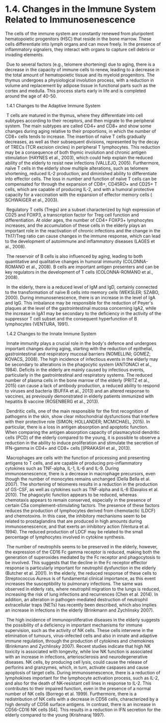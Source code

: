 # 1.4. Changes in the Immune System Related to Immunosenescence

The cells of the immune system are constantly renewed from pluripotent hematopoietic progenitors \(HSC\) that reside in the bone marrow. These cells differentiate into lymph organs and can move freely. In the presence of inflammatory signalers, they interact with organs to capture cell debris or invading elements.

‌ Due to several factors \(e.g., telomere shortening\) due to aging, there is a decrease in the capacity of immune cells to renew, leading to a decrease in the total amount of hematopoietic tissue and its myeloid progenitors. The thymus undergoes a physiological involution process, with a reduction in volume and replacement by adipose tissue in functional parts such as the cortex and medulla. This process starts early in life and is completed around the age of 40-50.

‌ 1.4.1 Changes to the Adaptive Immune System

‌ T cells are matured in the thymus, where they differentiate into cell subtypes according to their receptors, and then migrate to the peripheral system. The main subtypes are called CD4+ and CD8+ and show some changes during aging relative to their proportions, in which the number of CD8+ cells tends to increase. The insertion of naïve T cells gradually decreases, as well as their subsequent divisions, represented by the decay of TRECs \(TCR excision circles\) in peripheral T lymphocytes. This reduction may be a consequence of both thymic involution and chronic antigen stimulation \(HAYNES et al., 2003\), which could help explain the reduced ability of the elderly to resist new infections \(VALLEJO, 2005\). Furthermore, naïve T cells in the elderly show multiple alterations, such as telomere shortening, reduced IL-2 production, and diminished ability to differentiate into effector cells. The loss in number and function of naïve T cells can be compensated for through the expansion of CD8+, CD45RO+ and CD25+ T cells, which are capable of producing IL-2, and with a humoral protective capacity for a vaccination with the expansion of effector memory cells \( SCHWAIGER et al., 2003\).

‌ Regulatory T cells \(Tregs\) are a subset characterized by high expression of CD25 and FOXP3, a transcription factor for Treg cell function and differentiation. At older ages, the number of CD4+ FOXP3+ lymphocytes increases, and the accumulation of these cells in the elderly plays an important role in the reactivation of chronic infections and the change in the Th17/Treg ratio can cause changes in the immune response, which can lead to the development of autoimmune and inflammatory diseases \(LAGES et al., 2008\).

‌ The reservoir of B cells is also influenced by aging, leading to both quantitative and qualitative changes in humoral immunity \(COLONNA-ROMANO et al., 2008\). B cells are important antigen presenters and can be key regulators in the development of T cells \(COLONNA-ROMANO et al., 2008\).

‌ In the elderly, there is a reduced level of IgM and IgD, certainly connected to the transformation of naïve B cells into memory cells \(WEKSLER; SZABO, 2000\). During immunosenescence, there is an increase in the level of IgA and IgG. This imbalance may be responsible for the reduction of Peyer's plaques at the level of the gastrointestinal mucosa concerning IgA2, while the increase in IgA1 may be secondary to the deficiency in the activity of the suppressor T cell subset and the consequent hyperfunction of B lymphocytes \(VENTURA, 1991\).

‌ 1.4.2 Changes to the Innate Immune System

‌ Innate immunity plays a crucial role in the body's defence and undergoes important changes during aging, starting with the reduction of epithelial, gastrointestinal and respiratory mucosal barriers \(NOMELLINI; GOMEZ; KOVACS, 2008\). The high incidence of infectious events in the elderly may be secondary to alterations in the phagocytic system \(ANTONACI et al., 1984\). Deficits in the elderly are mainly caused by infectious events, particularly in the gastrointestinal and respiratory systems. The reduced number of plasma cells in the bone marrow of the elderly \(PRITZ et al., 2015\) can cause a lack of antibody production, a reduced ability to respond to viruses and bacteria \(BUFFA et al., 2013\) and an altered response to vaccines, as previously demonstrated in elderly patients immunized with hepatitis B vaccine \(ROSENBERG et al., 2013\).

‌ Dendritic cells, one of the main responsible for the first recognition of pathogens in the skin, show clear mitochondrial dysfunctions that interfere with their protective role \(SIMON; HOLLANDER; MCMICHAEL, 2015\). In particular, there is a loss in antigen absorption and apoptotic function. When comparing the antigen absorption capacity of plasmacytoid dendritic cells \(PCD\) of the elderly compared to the young, it is possible to observe a reduction in the ability to induce proliferation and stimulate the secretion of IFN-gamma in CD4+ and CD8+ cells \[\(PRAKASH et al., 2013\).

‌ Macrophages are cells with the function of processing and presenting antigens to T cells, and are capable of producing pro-inflammatory cytokines such as TNF-alpha, IL-1, IL-6 and IL-9. During immunosenescence, there is a decrease in macrophage precursors, even though the number of monocytes remains unchanged \(Della Bella et al. 2007\). The shortening of telomeres results in a reduction in the production of GS-CSF, as well as cytokines such as TNF-alpha and IL-6 \(Davalos et al. 2010\). The phagocytic function appears to be reduced, whereas chemotaxis appears to remain conserved, especially in the presence of certain C5a complement-stimulating factors. The presence of these factors reduces the production of lymphocytes derived from chemotactic \(LDCF\) and chemotoxins. In this case, the inhibitory mechanisms seem to be related to prostaglandins that are produced in high amounts during immunosenescence, and that exerts an inhibitory action \(Ventura et al. 1994\). The reduced production of LDCF may be related to the small percentage of lymphocytes involved in cytokine synthesis.

‌ The number of neutrophils seems to be preserved in the elderly, however, the expression of the CD16 Fc gamma receptor is reduced, making both the generation of superoxides mediated by the Fc receptor and phagocytosis to be involved. This suggests that the decline in the Fc receptor effector response is particularly important for neutrophil dysfunction in the elderly \(Butcher et al. 2001\). In the elderly, the reduced response of these cells to Streptococcus Aureus is of fundamental clinical importance, as this event increases the susceptibility to pulmonary infections. The same was observed in elderly rats, where neutrophil migration to the lungs is reduced, increasing the risk of lung infections and recurrences \(Chen et al. 2014\). In addition, an alteration in pathogen-mediated destruction of neutrophil extracellular traps \(NETs\) has recently been described, which also implies an increase in infections in the elderly \(Brinkmann and Zychlinsky 2007\).

‌ The high incidence of immunoproliferative diseases in the elderly suggests the possibility of a deficiency in important mechanisms for immune supervision, such as the activity of NK cells. These cells intervene in the elimination of tumours, virus-infected cells and also in innate and adaptive immune regulation, through the production of cytokines and chemokines \(Brinkmann and Zychlinsky 2007\). Recent studies indicate that high NK toxicity is associated with longevity, while low NK function is associated with an increase in infections, arteriosclerosis and neurodegenerative diseases. NK cells, by producing cell lysis, could cause the release of perforins and granzymes, which, in turn, activate caspases and cause apoptosis of target cells. During immunosenescence, there is a reduction of lymphokines important for the lymphocyte activation process, such as IL-2, and also for the death of NK-resistant cell lines in response to IL-2. This contributes to their impaired function, even in the presence of a normal number of NK cells \(Borrego et al. 1999\). Furthermore, there is a redistribution of NK cells with a decrease in CD56 cells, characterized by a high density of CD56 surface antigens. In contrast, there is an increase in CD56-CD16 NK cells \[64\]. This results in a reduction in IFN secretion for the elderly compared to the young \(Krishnaraj 1997\).

